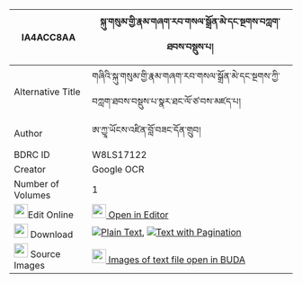|IA4ACC8AA|སྐུ་གསུམ་གྱི་རྣམ་གཞག་རབ་གསལ་སྒྲོན་མེ་དང་སྔགས་བཀླག་ཐབས་བསྡུས་པ། 
| --- | --- 
|Alternative Title |གཞིའི་སྐུ་གསུམ་གྱི་རྣམ་གཞག་རབ་གསལ་སྒྲོན་མེ་དང་སྔགས་ཀྱི་བཀླག་ཐབས་བསྡུས་པ་སྣར་ཐང་ལོ་ཙ་བས་མཛད་པ།
|Author| ཨ་ཀྱཱ་ཡོངས་འཛིན་བློ་བཟང་དོན་གྲུབ།
|BDRC ID | W8LS17122
|Creator | Google OCR
|Number of Volumes| 1
|<img width="25" src="https://img.icons8.com/color/25/000000/edit-property.png">Edit Online| [<img width="25" src="https://avatars.githubusercontent.com/u/45091458?s=200&v=4"> Open in Editor](http://editor.openpecha.org/IA4ACC8AA)
|<img width="25" src="https://img.icons8.com/fluent/48/000000/download-2.png"/>  Download | [![](https://img.icons8.com/color/20/000000/txt.png)Plain Text](https://github.com/Openpecha/IA4ACC8AA/releases/download/v1/kusum_gyi_namshyak_rabsal_dron_plain_IA4ACC8AA.zip), [![](https://img.icons8.com/color/20/000000/txt.png)Text with Pagination](https://github.com/Openpecha/IA4ACC8AA/releases/download/v1/kusum_gyi_namshyak_rabsal_dron_pages_IA4ACC8AA.zip)
|<img width="25" src="https://img.icons8.com/plasticine/100/000000/pictures-folder.png"/>  Source Images | [<img width="25" src="https://library.bdrc.io/icons/BUDA-small.svg"> Images of text file open in BUDA](https://library.bdrc.io/show/bdr:W8LS17122)